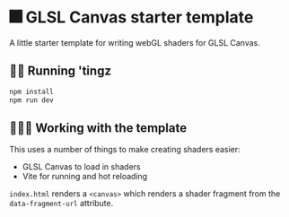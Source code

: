 # 🎆 GLSL Canvas starter template

A little starter template for writing webGL shaders for GLSL Canvas.

## 🏃💨 Running 'tingz

```bash
npm install
npm run dev
```

## 🧑‍💻🧠 Working with the template

This uses a number of things to make creating shaders easier:

- GLSL Canvas to load in shaders
- Vite for running and hot reloading

`index.html` renders a `<canvas>` which renders a shader fragment from the `data-fragment-url` attribute.
